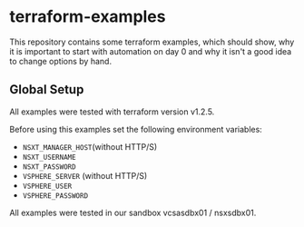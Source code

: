 # terraform-examples

This repository contains some terraform examples, which should show, why it is important to start with automation on day 0 and why it isn't a good idea to change options by hand.

## Global Setup

All examples were tested with terraform version v1.2.5.

Before using this examples set the following environment variables:

- `NSXT_MANAGER_HOST`(without HTTP/S)
- `NSXT_USERNAME`
- `NSXT_PASSWORD`
- `VSPHERE_SERVER` (without HTTP/S)
- `VSPHERE_USER`
- `VSPHERE_PASSWORD`

All examples were tested in our sandbox vcsasdbx01 / nsxsdbx01.